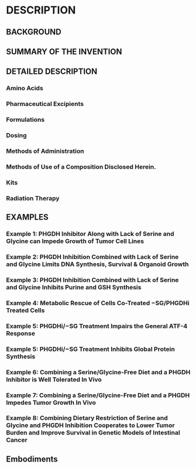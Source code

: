 # DESCRIPTION

## BACKGROUND

## SUMMARY OF THE INVENTION

## DETAILED DESCRIPTION

### Amino Acids

### Pharmaceutical Excipients

### Formulations

### Dosing

### Methods of Administration

### Methods of Use of a Composition Disclosed Herein.

### Kits

### Radiation Therapy

## EXAMPLES

### Example 1: PHGDH Inhibitor Along with Lack of Serine and Glycine can Impede Growth of Tumor Cell Lines

### Example 2: PHGDH Inhibition Combined with Lack of Serine and Glycine Limits DNA Synthesis, Survival & Organoid Growth

### Example 3: PHGDH Inhibition Combined with Lack of Serine and Glycine Inhibits Purine and GSH Synthesis

### Example 4: Metabolic Rescue of Cells Co-Treated −SG/PHGDHi Treated Cells

### Example 5: PHGDHi/−SG Treatment Impairs the General ATF-4 Response

### Example 5: PHGDHi/−SG Treatment Inhibits Global Protein Synthesis

### Example 6: Combining a Serine/Glycine-Free Diet and a PHGDH Inhibitor is Well Tolerated In Vivo

### Example 7: Combining a Serine/Glycine-Free Diet and a PHGDH Impedes Tumor Growth In Vivo

### Example 8: Combining Dietary Restriction of Serine and Glycine and PHGDH Inhibition Cooperates to Lower Tumor Burden and Improve Survival in Genetic Models of Intestinal Cancer

## Embodiments

